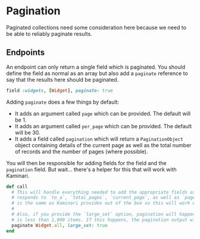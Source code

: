 # Pagination

Paginated collections need some consideration here because we need to be able to reliably paginate results.

## Endpoints

An endpoint can only return a single field which is paginated. You should define the field as normal as an array but also
add a `paginate` reference to say that the results here should be paginated.

```ruby
field :widgets, [Widget], paginate: true
```

Adding `paginate` does a few things by default:

- It adds an argument called `page` which can be provided. The default will be 1.
- It adds an argument called `per_page` which can be provided. The default will be 30.
- It adds a field called `pagination` which will return a `PaginationObject` object containing details of the current page as well as the total number of records and the number of pages (where possible).

You will then be responsible for adding fields for the field and the `pagination` field. But wait... there's a helper for this that will work with Kaminari.

```ruby
def call
  # This will handle everything needed to add the appropriate fields assuming that the scope
  # responds to `to_a`, `total_pages`, `current_page`, as well as `page()` and `per()`. This
  # is the same as Kaminari provides out of the box so this will work witht hat.
  #
  # Also, if you provide the `large_set` option, pagination will happen but only if the total
  # is less than 1,000 items. If this happens, the pagination output will say this has happened.
  paginate Widget.all, large_set: true
end
```
